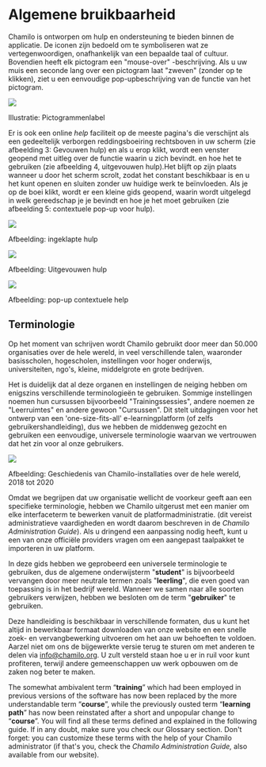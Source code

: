 # Algemene bruikbaarheid

Chamilo is ontworpen om hulp en ondersteuning te bieden binnen de applicatie. De iconen zijn bedoeld om te symboliseren wat ze vertegenwoordigen, onafhankelijk van een bepaalde taal of cultuur. Bovendien heeft elk pictogram een "mouse-over" -beschrijving. Als u uw muis een seconde lang over een pictogram laat "zweven" \(zonder op te klikken\), ziet u een eenvoudige pop-upbeschrijving van de functie van het pictogram.

![](../../.gitbook/assets/images2%20%289%29.png)

Illustratie: Pictogrammenlabel

Er is ook een online _help_ faciliteit op de meeste pagina's die verschijnt als een gedeeltelijk verborgen reddingsboeiring rechtsboven in uw scherm \(zie afbeelding 3: Gevouwen hulp\) en als u erop klikt, wordt een venster geopend met uitleg over de functie waarin u zich bevindt. en hoe het te gebruiken \(zie afbeelding 4, uitgevouwen hulp\).Het blijft op zijn plaats wanneer u door het scherm scrolt, zodat het constant beschikbaar is en u het kunt openen en sluiten zonder uw huidige werk te beïnvloeden. Als je op de boei klikt, wordt er een kleine gids geopend, waarin wordt uitgelegd in welk gereedschap je je bevindt en hoe je het moet gebruiken \(zie afbeelding 5: contextuele pop-up voor hulp\).

![](../../.gitbook/assets/images3%20%2810%29.png)

Afbeelding: ingeklapte hulp

![](../../.gitbook/assets/illustration_4%20%286%29.png)

Afbeelding: Uitgevouwen hulp 

![](../../.gitbook/assets/images5%20%2810%29.png)

Afbeelding: pop-up contextuele help

## Terminologie <a id="terminology"></a>

Op het moment van schrijven wordt Chamilo gebruikt door meer dan 50.000 organisaties over de hele wereld, in veel verschillende talen, waaronder basisscholen, hogescholen, instellingen voor hoger onderwijs, universiteiten, ngo's, kleine, middelgrote en grote bedrijven.

Het is duidelijk dat al deze organen en instellingen de neiging hebben om enigszins verschillende terminologieën te gebruiken. Sommige instellingen noemen hun cursussen bijvoorbeeld "Trainingssessies", andere noemen ze "Leerruimtes" en andere gewoon "Cursussen". Dit stelt uitdagingen voor het ontwerp van een 'one-size-fits-all' e-learningplatform \(of zelfs gebruikershandleiding\), dus we hebben de middenweg gezocht en gebruiken een eenvoudige, universele terminologie waarvan we vertrouwen dat het zin voor al onze gebruikers.

![](../../.gitbook/assets/images4.png)

Afbeelding: Geschiedenis van Chamilo-installaties over de hele wereld, 2018 tot 2020

Omdat we begrijpen dat uw organisatie wellicht de voorkeur geeft aan een specifieke terminologie, hebben we Chamilo uitgerust met een manier om elke interfaceterm te bewerken vanuit de platformadministratie. \(dit vereist administratieve vaardigheden en wordt daarom beschreven in de _Chamilo Administration Guide_\). Als u dringend een aanpassing nodig heeft, kunt u een van onze officiële providers vragen om een aangepast taalpakket te importeren in uw platform.

In deze gids hebben we geprobeerd een universele terminologie te gebruiken, dus de algemene onderwijsterm "**student**" is bijvoorbeeld vervangen door meer neutrale termen zoals "**leerling**", die even goed van toepassing is in het bedrijf wereld. Wanneer we samen naar alle soorten gebruikers verwijzen, hebben we besloten om de term "**gebruiker**" te gebruiken.

Deze handleiding is beschikbaar in verschillende formaten, dus u kunt het altijd in bewerkbaar formaat downloaden van onze website en een snelle zoek- en vervangbewerking uitvoeren om het aan uw behoeften te voldoen. Aarzel niet om ons de bijgewerkte versie terug te sturen om met anderen te delen via info@chamilo.org. U zult versteld staan hoe u er in ruil voor kunt profiteren, terwijl andere gemeenschappen uw werk opbouwen om de zaken nog beter te maken.

The somewhat ambivalent term “**training**” which had been employed in previous versions of the software has now been replaced by the more understandable term “**course**”, while the previously ousted term “**learning path**” has now been reinstated after a short and unpopular change to “**course**”. You will find all these terms defined and explained in the following guide. If in any doubt, make sure you check our Glossary section. Don't forget: you can customize these terms with the help of your Chamilo administrator \(if that's you, check the _Chamilo Administration Guide,_ also available from our website\).

